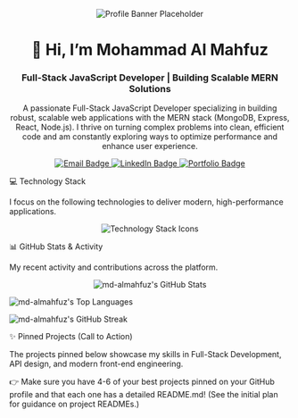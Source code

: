 <!--
This README.md file is the core of your professional GitHub profile.
Customize all [PLACEHOLDER] text and update the social links/badges.
-->

<!-- 1. Banner/Cover Image Placeholder -->

<p align="center">
<!-- Replace this URL with a link to your own professionally designed banner image -->
<img src="https://www.google.com/search?q=https://via.placeholder.com/1000x200/2C3E50/FFFFFF%3Ftext%3DWelcome%2Bto%2BMd.%2BAlmahfuz%27s%2BDeveloper%2BHub" alt="Profile Banner Placeholder" />
</p>

<!-- 2. Official Name & Short Designation (Visible in your GitHub settings) -->

<h1 align="center">👋 Hi, I’m Mohammad Al Mahfuz</h1>
<h3 align="center">Full-Stack JavaScript Developer | Building Scalable MERN Solutions</h3>

<!-- 3. Short Description about yourself -->

<p align="center">
A passionate Full-Stack JavaScript Developer specializing in building robust, scalable web applications with the MERN stack (MongoDB, Express, React, Node.js).
I thrive on turning complex problems into clean, efficient code and am constantly exploring ways to optimize performance and enhance user experience.
</p>

<!-- 4. Social & Email Address Badges -->

<p align="center">
<!-- Customize these badges with your real links and email -->
<a href="mailto:almahfuz@gmail.com">
<img src="https://www.google.com/search?q=https://img.shields.io/badge/Email-D14836%3Fstyle%3Dfor-the-badge%26logo%3Dgmail%26logoColor%3Dwhite" alt="Email Badge"/>
</a>
<a href="www.linkedin.com/in/almahfuz1109">
<img src="https://www.google.com/search?q=https://img.shields.io/badge/LinkedIn-0A66C2%3Fstyle%3Dfor-the-badge%26logo%3Dlinkedin%26logoColor%3Dwhite" alt="LinkedIn Badge"/>
</a>
<a href="[YOUR_PERSONAL_WEBSITE_URL]">
<img src="https://www.google.com/search?q=https://img.shields.io/badge/Portfolio-100000%3Fstyle%3Dfor-the-badge%26logo%3DAbout.me%26logoColor%3Dwhite" alt="Portfolio Badge"/>
</a>
</p>

💻 Technology Stack

I focus on the following technologies to deliver modern, high-performance applications.

<p align="center">
<!-- 7. Technology Stack according with Logo (MERN Stack + common tools) -->
<img src="https://www.google.com/search?q=https://skillicons.dev/icons%3Fi%3Djs,ts,react,nextjs,nodejs,express,mongodb,firebase,tailwind,git,github,vscode" alt="Technology Stack Icons" />





<!-- Example of other tools you might use (uncomment and customize if needed) -->
<!-- <img src="https://www.google.com/search?q=https://skillicons.dev/icons%3Fi%3Dpython,django,aws,docker,jest,c" alt="Other Tech Icons" /> -->
</p>

📊 GitHub Stats & Activity

My recent activity and contributions across the platform.

<p align="center">
<!-- 8. GitHub Stats & Current Status -->
<!-- GitHub Stats Card -->
<img src="https://www.google.com/search?q=https://github-readme-stats.vercel.app/api%3Fusername%3Dmd-almahfuz%26show_icons%3Dtrue%26theme%3Ddark%26include_all_commits%3Dtrue%26count_private%3Dtrue"
alt="md-almahfuz's GitHub Stats" />

<!-- Top Languages Card -->

<img src="https://www.google.com/search?q=https://github-readme-stats.vercel.app/api/top-langs/%3Fusername%3Dmd-almahfuz%26layout%3Dcompact%26theme%3Ddark"
alt="md-almahfuz's Top Languages" />

<!-- GitHub Streak (Shows contribution consistency) -->

<img src="https://www.google.com/search?q=https://github-readme-streak-stats.herokuapp.com/%3Fuser%3Dmd-almahfuz%26theme%3Ddark"
alt="md-almahfuz's GitHub Streak" />

</p>

✨ Pinned Projects (Call to Action)

The projects pinned below showcase my skills in Full-Stack Development, API design, and modern front-end engineering.

👉 Make sure you have 4-6 of your best projects pinned on your GitHub profile and that each one has a detailed README.md! (See the initial plan for guidance on project READMEs.)
